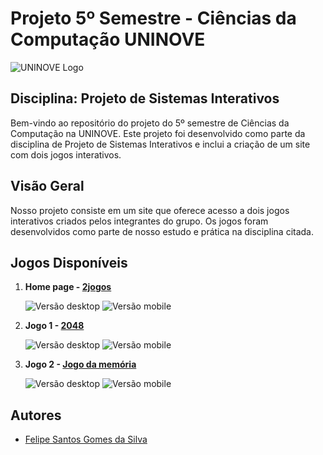 # Projeto 5º Semestre - Ciências da Computação UNINOVE

![UNINOVE Logo](https://docs.uninove.br/arte/links/uninovevoxy/assets/images/parallax/layer8.png)

## Disciplina: Projeto de Sistemas Interativos

Bem-vindo ao repositório do projeto do 5º semestre de Ciências da Computação na UNINOVE. Este projeto foi desenvolvido como parte da disciplina de Projeto de Sistemas Interativos e inclui a criação de um site com dois jogos interativos.

## Visão Geral

Nosso projeto consiste em um site que oferece acesso a dois jogos interativos criados pelos integrantes do grupo. Os jogos foram desenvolvidos como parte de nosso estudo e prática na disciplina citada.

## Jogos Disponíveis

1. **Home page - [2jogos](https://2jogos-eight.vercel.app/)**

   ![Versão desktop](source/print_home.png)
   ![Versão mobile](source/print_home_mobile.png)

2. **Jogo 1 - [2048](https://2jogos-eight.vercel.app/2048.html)**

   ![Versão desktop](source/print_2048.png)
   ![Versão mobile](source/print_2048_mobile.png)

3. **Jogo 2 - [Jogo da memória](https://2jogos-eight.vercel.app/memoria.html)**

   ![Versão desktop](source/print_memoria.png)
   ![Versão mobile](source/print_memoria_mobile.png)

## Autores

- [Felipe Santos Gomes da Silva](https://github.com/Felipe8959)
